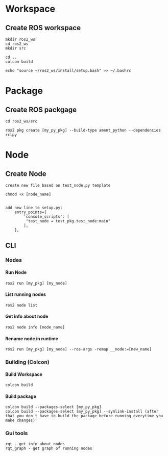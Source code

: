 
# Workspace  
## Create ROS workspace 
```
mkdir ros2_ws
cd ros2_ws
mkdir src

cd ..
colcon build

echo "source ~/ros2_ws/install/setup.bash" >> ~/.bashrc
```

# Package

## Create ROS packgage 
```
cd ros2_ws/src

ros2 pkg create [my_py_pkg] --build-type ament_python --dependencies rclpy
```



# Node  

## Create Node  
```
create new file based on test_node.py template

chmod +x [node_name]


add new line to setup.py:
    entry_points={
        'console_scripts': [
         "test_node = test_pkg.test_node:main"
        ],
    },
```

## CLI  
### Nodes
#### Run Node  
```
ros2 run [my_pkg] [my_node]
```

#### List running nodes  
```
ros2 node list
```
#### Get info about node
```
ros2 node info [node_name]
```
#### Rename node in runtime
```
ros2 run [my_pkg] [my_node] --ros-args -remap __node:=[new_name]
```
### Building (Colcon)
#### Build Workspace 
```
colcon build
```
#### Build package  
```
colcon build --packages-select [my_py_pkg]
colcon build --packages-select [my_py_pkg] --symlink-install (after that you don't have to build the package before running everytime you make changes)
```

### Gui tools
```
rqt - get info about nodes
rqt_graph - get graph of running nodes
```

